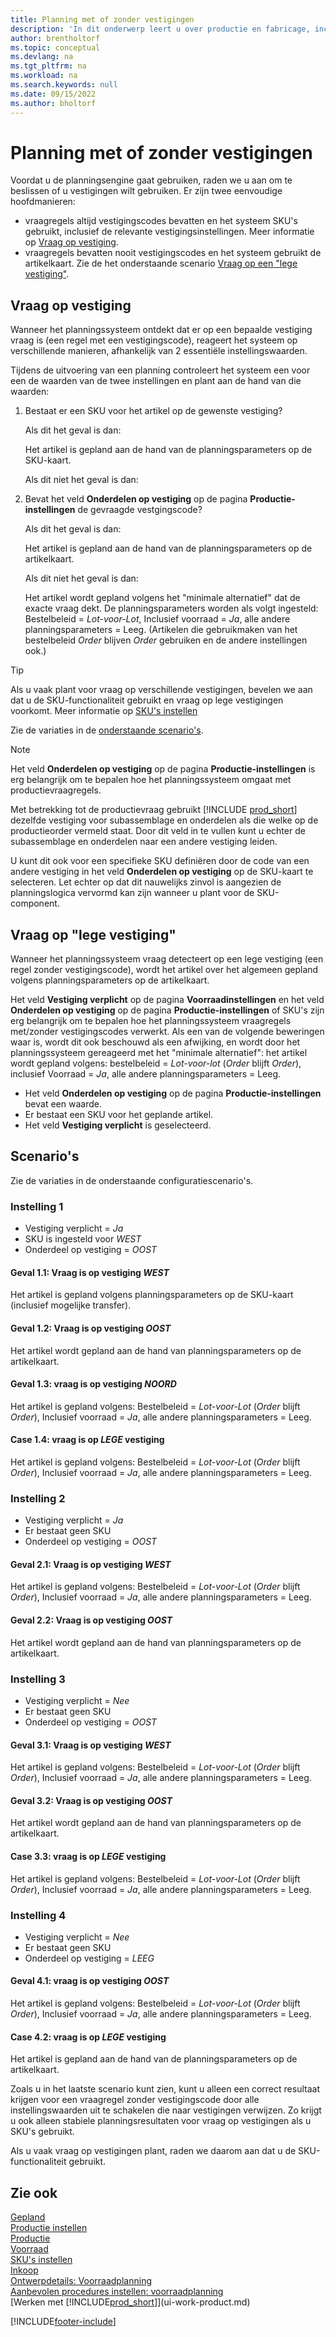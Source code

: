 ```yaml
---
title: Planning met of zonder vestigingen
description: 'In dit onderwerp leert u over productie en fabricage, inclusief leveringsplanning, in Business Central.'
author: brentholtorf
ms.topic: conceptual
ms.devlang: na
ms.tgt_pltfrm: na
ms.workload: na
ms.search.keywords: null
ms.date: 09/15/2022
ms.author: bholtorf
---
```

# Planning met of zonder vestigingen

Voordat u de planningsengine gaat gebruiken, raden we u aan om te beslissen of u vestigingen wilt gebruiken. Er zijn twee eenvoudige hoofdmanieren:

* vraagregels altijd vestigingscodes bevatten en het systeem SKU's gebruikt, inclusief de relevante vestigingsinstellingen. Meer informatie op [Vraag op vestiging](#demand-at-location).  
* vraagregels bevatten nooit vestigingscodes en het systeem gebruikt de artikelkaart. Zie de het onderstaande scenario [Vraag op een "lege vestiging"](#demand-at-blank-location).

## Vraag op vestiging  

Wanneer het planningssysteem ontdekt dat er op een bepaalde vestiging vraag is (een regel met een vestigingscode), reageert het systeem op verschillende manieren, afhankelijk van 2 essentiële instellingswaarden.  

Tijdens de uitvoering van een planning controleert het systeem een voor een de waarden van de twee instellingen en plant aan de hand van die waarden:  

1. Bestaat er een SKU voor het artikel op de gewenste vestiging?  

    Als dit het geval is dan:  

    Het artikel is gepland aan de hand van de planningsparameters op de SKU-kaart.  

    Als dit niet het geval is dan:  

2. Bevat het veld **Onderdelen op vestiging** op de pagina **Productie-instellingen** de gevraagde vestgingscode?  

    Als dit het geval is dan:  

    Het artikel is gepland aan de hand van de planningsparameters op de artikelkaart.  

    Als dit niet het geval is dan:  

    Het artikel wordt gepland volgens het "minimale alternatief" dat de exacte vraag dekt. De planningsparameters worden als volgt ingesteld: Bestelbeleid = *Lot-voor-Lot*, Inclusief voorraad = *Ja*, alle andere planningsparameters = Leeg. (Artikelen die gebruikmaken van het bestelbeleid *Order* blijven *Order* gebruiken en de andere instellingen ook.)

> [!TIP]
> Als u vaak plant voor vraag op verschillende vestigingen, bevelen we aan dat u de SKU-functionaliteit gebruikt en vraag op lege vestigingen voorkomt. Meer informatie op [SKU's instellen](inventory-how-to-set-up-stockkeeping-units.md)

Zie de variaties in de [onderstaande scenario's](#scenarios).

> [!NOTE]
> Het veld **Onderdelen op vestiging** op de pagina **Productie-instellingen** is erg belangrijk om te bepalen hoe het planningssysteem omgaat met productievraagregels.
>
> Met betrekking tot de productievraag gebruikt [!INCLUDE [prod_short](includes/prod_short.md)] dezelfde vestiging voor subassemblage en onderdelen als die welke op de productieorder vermeld staat. Door dit veld in te vullen kunt u echter de subassemblage en onderdelen naar een andere vestiging leiden.
>
> U kunt dit ook voor een specifieke SKU definiëren door de code van een andere vestiging in het veld **Onderdelen op vestiging** op de SKU-kaart te selecteren. Let echter op dat dit nauwelijks zinvol is aangezien de planningslogica vervormd kan zijn wanneer u plant voor de SKU-component.

## Vraag op "lege vestiging"

Wanneer het planningssysteem vraag detecteert op een lege vestiging (een regel zonder vestigingscode), wordt het artikel over het algemeen gepland volgens planningsparameters op de artikelkaart.

Het veld **Vestiging verplicht** op de pagina **Voorraadinstellingen** en het veld **Onderdelen op vestiging** op de pagina **Productie-instellingen** of SKU's zijn erg belangrijk om te bepalen hoe het planningssysteem vraagregels met/zonder vestigingscodes verwerkt. Als een van de volgende beweringen waar is, wordt dit ook beschouwd als een afwijking, en wordt door het planningssysteem gereageerd met het "minimale alternatief": het artikel wordt gepland volgens: bestelbeleid = *Lot-voor-lot* (*Order* blijft *Order*), inclusief Voorraad = *Ja*, alle andere planningsparameters = Leeg.

* Het veld **Onderdelen op vestiging** op de pagina **Productie-instellingen** bevat een waarde.
* Er bestaat een SKU voor het geplande artikel.
* Het veld **Vestiging verplicht** is geselecteerd.

## Scenario's

Zie de variaties in de onderstaande configuratiescenario's.

### Instelling 1

* Vestiging verplicht = *Ja*  
* SKU is ingesteld voor *WEST*  
* Onderdeel op vestiging = *OOST*  

#### Geval 1.1: Vraag is op vestiging *WEST*

Het artikel is gepland volgens planningsparameters op de SKU-kaart (inclusief mogelijke transfer).

#### Geval 1.2: Vraag is op vestiging *OOST*

Het artikel wordt gepland aan de hand van planningsparameters op de artikelkaart.

#### Geval 1.3: vraag is op vestiging *NOORD*

Het artikel is gepland volgens: Bestelbeleid = *Lot-voor-Lot* (*Order* blijft *Order*), Inclusief voorraad = *Ja*, alle andere planningsparameters = Leeg.

#### Case 1.4: vraag is op *LEGE* vestiging

Het artikel is gepland volgens: Bestelbeleid = *Lot-voor-Lot* (*Order* blijft *Order*), Inclusief voorraad = *Ja*, alle andere planningsparameters = Leeg.

### Instelling 2

* Vestiging verplicht = *Ja*  
* Er bestaat geen SKU  
* Onderdeel op vestiging = *OOST*  

#### Geval 2.1: Vraag is op vestiging *WEST*

Het artikel is gepland volgens: Bestelbeleid = *Lot-voor-Lot* (*Order* blijft *Order*), Inclusief voorraad = *Ja*, alle andere planningsparameters = Leeg.

#### Geval 2.2: Vraag is op vestiging *OOST*

Het artikel wordt gepland aan de hand van planningsparameters op de artikelkaart.  

### Instelling 3

* Vestiging verplicht = *Nee*  
* Er bestaat geen SKU  
* Onderdeel op vestiging = *OOST*  

#### Geval 3.1: Vraag is op vestiging *WEST*

Het artikel is gepland volgens: Bestelbeleid = *Lot-voor-Lot* (*Order* blijft *Order*), Inclusief voorraad = *Ja*, alle andere planningsparameters = Leeg.

#### Geval 3.2: Vraag is op vestiging *OOST*

Het artikel wordt gepland aan de hand van planningsparameters op de artikelkaart.  

#### Case 3.3: vraag is op *LEGE* vestiging

Het artikel is gepland volgens: Bestelbeleid = *Lot-voor-Lot* (*Order* blijft *Order*), Inclusief voorraad = *Ja*, alle andere planningsparameters = Leeg.

### Instelling 4

* Vestiging verplicht = *Nee*  
* Er bestaat geen SKU  
* Onderdeel op vestiging = *LEEG*  

#### Geval 4.1: vraag is op vestiging *OOST*

Het artikel is gepland volgens: Bestelbeleid = *Lot-voor-Lot* (*Order* blijft *Order*), Inclusief voorraad = *Ja*, alle andere planningsparameters = Leeg.

#### Case 4.2: vraag is op *LEGE* vestiging

Het artikel is gepland aan de hand van de planningsparameters op de artikelkaart.

Zoals u in het laatste scenario kunt zien, kunt u alleen een correct resultaat krijgen voor een vraagregel zonder vestigingscode door alle instellingswaarden uit te schakelen die naar vestigingen verwijzen. Zo krijgt u ook alleen stabiele planningsresultaten voor vraag op vestigingen als u SKU's gebruikt.  

Als u vaak vraag op vestigingen plant, raden we daarom aan dat u de SKU-functionaliteit gebruikt.

## Zie ook

[Gepland](production-planning.md)  
[Productie instellen](production-configure-production-processes.md)  
[Productie](production-manage-manufacturing.md)  
[Voorraad](inventory-manage-inventory.md)  
[SKU's instellen](inventory-how-to-set-up-stockkeeping-units.md)  
[Inkoop](purchasing-manage-purchasing.md)  
[Ontwerpdetails: Voorraadplanning](design-details-supply-planning.md)  
[Aanbevolen procedures instellen: voorraadplanning](setup-best-practices-supply-planning.md)  
[Werken met [!INCLUDE[prod_short](includes/prod_short.md)]](ui-work-product.md)  

[!INCLUDE[footer-include](includes/footer-banner.md)]
